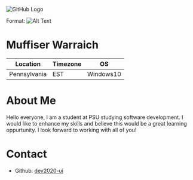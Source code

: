 ![GitHub Logo](/images/logo.png)

Format: ![Alt Text](url)

# Muffiser Warraich

Location | Timezone | OS
-------- | -------- | --
Pennsylvania | EST | Windows10

# About Me
Hello everyone, I am a student at PSU studying software development. I would like to enhance my skills and believe this would be a great learning oppurtunity.
I look forward to working with all of you!

# Contact
  * Github: [dev2020-ui](https://github.com/dev2020-ui)
